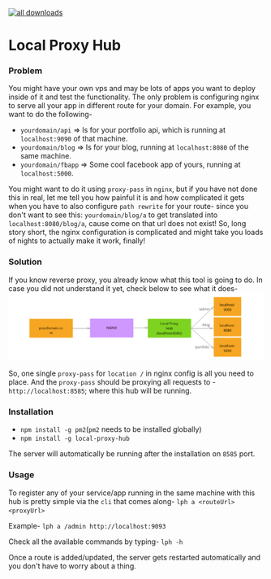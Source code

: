 [![all downloads](https://img.shields.io/npm/dt/local-proxy-hub.svg)]()


# Local Proxy Hub

### Problem

You might have your own vps and may be lots of 
apps you want to deploy inside of it and test the
functionality. The only problem is configuring
nginx to serve all your app in different route for
your domain. For example, you want to do the following-
- `yourdomain/api` => Is for your portfolio api, which
is running at `localhost:9090` of that machine.
- `yourdomain/blog` => Is for your blog, running at
`localhost:8080` of the same machine.
- `yourdomain/fbapp` => Some cool facebook app of yours,
running at `localhost:5000`.

You might want to do it using `proxy-pass` in `nginx`,
but if you have not done this in real, let me tell 
you how painful it is and how complicated it gets when
you have to also configure `path rewrite` for your 
route- since you don't want to see this: `yourdomain/blog/a` to 
get translated into `localhost:8080/blog/a`, cause come on
that url does not exist! So, long story short, the 
nginx configuration is complicated and might take you
loads of nights to actually make it work, finally!

### Solution

If you know reverse proxy, you already know what this
tool is going to do. In case you did not understand
it yet, check below to see what it does-
![figure](https://raw.githubusercontent.com/dibosh/local-proxy-hub/master/diagram.svg)

So, one single `proxy-pass` for `location /` in nginx 
config is all you need to place. And the `proxy-pass`
should be proxying all requests to - `http://localhost:8585`;
where this hub will be running.

### Installation

- `npm install -g pm2`(`pm2` needs to be installed globally)
- `npm install -g local-proxy-hub`

The server will automatically be running after the installation
on `8585` port.

### Usage

To register any of your service/app running in the same 
machine with this hub is pretty simple via the `cli` 
that comes along-
`lph a <routeUrl> <proxyUrl>`

Example- `lph a /admin http://localhost:9093`

Check all the available commands by typing- `lph -h`

Once a route is added/updated, the server gets 
restarted automatically and you don't have to worry
about a thing.



